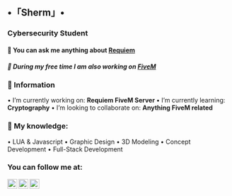 ## •「Sherm」•
### Cybersecurity Student

#### 💬 You can ask me anything about [Requiem](https://discord.com/invite/Requiem)
##### 🔭 During my free time I am also working on [FiveM](https://fivem.net)

### 🔭 Information
• I’m currently working on: <b>Requiem FiveM Server </b>
• I’m currently learning: <b>Cryptography</b>
• I’m looking to collaborate on: <b>Anything FiveM related </b>

### 🌱 My knowledge:
• LUA & Javascript 
• Graphic Design 
• 3D Modeling 
• Concept Development 
• Full-Stack Development 

### You can follow me at:
[<img align="left" alt="youtube | YouTube" width="22px" src="https://cdn.jsdelivr.net/npm/simple-icons@v3/icons/youtube.svg" />](https://www.youtube.com/channel/UCczJwRSXgM9goCTjapUJLTQ/)
[<img align="left" alt="twitter | Twitter" width="22px" src="https://cdn.jsdelivr.net/npm/simple-icons@v3/icons/twitter.svg" />](https://twitter.com/shermanredux/)
[<img align="left" alt="twitch | Twitch" width="22px" src="https://cdn.jsdelivr.net/npm/simple-icons@v3/icons/twitch.svg" />](https://twitter.com/shermanredux/)
